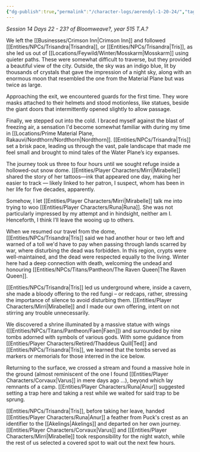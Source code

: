 ```yaml
---
{"dg-publish":true,"permalink":"/character-logs/aerendyl-1-20-24/","tags":["Plot","Campaign"]}
---
```




*Session 14 Days 22 - 23? of Bloomweave?, year 515 T.A.?*

We left the [[Businesses/Crimson Inn\|Crimson Inn]] and followed [[Entities/NPCs/Trisandra\|Trisandra]], or [[Entities/NPCs/Trisandra\|Tris]], as she led us out of [[Locations/Feywild/Winter/Mosskarm\|Mosskarm]] using quieter paths. These were somewhat difficult to traverse, but they provided a beautiful view of the city. Outside, the sky was an indigo blue, lit by thousands of crystals that gave the impression of a night sky, along with an enormous moon that resembled the one from the Material Plane but was twice as large.

Approaching the exit, we encountered guards for the first time. They wore masks attached to their helmets and stood motionless, like statues, beside the giant doors that intermittently opened slightly to allow passage.

Finally, we stepped out into the cold. I braced myself against the blast of freezing air, a sensation I'd become somewhat familiar with during my time in [[Locations/Prime Material Plane, Rakauvi/Nordthorn/Nordthorn\|Nordthorn]]. [[Entities/NPCs/Trisandra\|Tris]] set a brisk pace, leading us through the vast, pale landscape that made me feel small and brought to mind tales of the Water Plane’s icy expanses.

The journey took us three to four hours until we sought refuge inside a hollowed-out snow dome. [[Entities/Player Characters/Mirri\|Mirabelle]] shared the story of her tattoos—ink that appeared one day, making her easier to track — likely linked to her patron, I suspect, whom has been in her life for five decades, apparently.

Somehow, I let [[Entities/Player Characters/Mirri\|Mirabelle]] talk me into trying to woo [[Entities/Player Characters/Runa\|Runa]]. She was not particularly impressed by my attempt and in hindsight, neither am I. Henceforth, I think I’ll leave the wooing up to others.

When we resumed our travel from the dome, [[Entities/NPCs/Trisandra\|Tris]] said we had another hour or two left and warned of a toll we'd have to pay when passing through lands scarred by war, where disturbing the dead was forbidden. In this region, crypts were well-maintained, and the dead were respected equally to the living. Winter here had a deep connection with death, welcoming the undead and honouring [[Entities/NPCs/Titans/Pantheon/The Raven Queen\|The Raven Queen]].

[[Entities/NPCs/Trisandra\|Tris]] led us underground where, inside a cavern, she made a bloody offering to the red fungi – or redcaps, rather, stressing the importance of silence to avoid disturbing them. [[Entities/Player Characters/Mirri\|Mirabelle]] and I made our own offering, intent on not stirring any trouble unnecessarily.

We discovered a shrine illuminated by a massive statue with wings ([[Entities/NPCs/Titans/Pantheon/Faen\|Faen]]) and surrounded by nine tombs adorned with symbols of various gods. With some guidance from [[Entities/Player Characters/Retired/Thaddeus Quill\|Ted]] and [[Entities/NPCs/Trisandra\|Tris]], we learned that the tombs served as markers or memorials for those interred in the ice below.

Returning to the surface, we crossed a stream and found a massive hole in the ground (almost reminiscent of the one I found [[Entities/Player Characters/Corvaux\|Varus]] in mere days ago …), beyond which lay remnants of a camp. [[Entities/Player Characters/Runa\|Anur]] suggested setting a trap here and taking a rest while we waited for said trap to be sprung.

[[Entities/NPCs/Trisandra\|Tris]], before taking her leave, handed [[Entities/Player Characters/Runa\|Anur]] a feather from Puck's crest as an identifier to the [[Akelings\|Akelings]] and departed on her own journey. [[Entities/Player Characters/Corvaux\|Varus]] and [[Entities/Player Characters/Mirri\|Mirabelle]] took responsibility for the night watch, while the rest of us selected a covered spot to wait out the next few hours.
